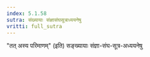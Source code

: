 ```yaml
---
index: 5.1.58
sutra: संख्यायाः संज्ञासंघसूत्राध्ययनेषु
vritti: full_sutra
---
```


"तत् अस्य परिमाणम्" (इति) सङ्ख्यायाः संज्ञा-संघ-सूत्र-अध्ययनेषु 